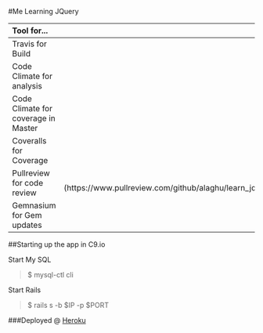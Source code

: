 #Me Learning JQuery


| Tool for... | Status |
| :---------- |-------------:|
| Travis for Build | [![Build Status](https://travis-ci.org/alaghu/learn_jquery.svg?branch=master)](https://travis-ci.org/alaghu/learn_jquery) |
| Code Climate for analysis | [![Code Climate](https://codeclimate.com/github/alaghu/learn_jquery/badges/gpa.svg)](https://codeclimate.com/github/alaghu/learn_jquery) |
| Code Climate for coverage in Master | [![Test Coverage](https://codeclimate.com/github/alaghu/learn_jquery/badges/coverage.svg)](https://codeclimate.com/github/alaghu/learn_jquery/coverage) |
| Coveralls for Coverage | [![Coverage Status](https://coveralls.io/repos/alaghu/learn_jquery/badge.svg?branch=master&service=github)](https://coveralls.io/github/alaghu/learn_jquery?branch=master) |
| Pullreview for code review | [![PullReview stats](https://www.pullreview.com/github/alaghu/learn_jquery/badges/master.svg?)](https://www.pullreview.com/github/alaghu/learn_jquery/reviews/master)  |
|Gemnasium for Gem updates | [![Dependency Status](https://gemnasium.com/alaghu/learn_jquery.svg)](https://gemnasium.com/alaghu/learn_jquery) |


##Starting up  the app in C9.io

Start My SQL

> $ mysql-ctl cli
  
Start Rails

> $ rails s -b $IP -p $PORT

###Deployed @ [Heroku](http://me-learning-jquery.herokuapp.com)